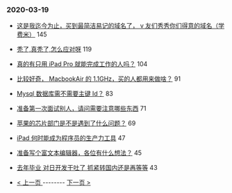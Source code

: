 ### 2020-03-19 
- [这是我迄今为止，买到最简洁易记的域名了， v 友们秀秀你们得意的域名（学费米）](https://www.v2ex.com/t/654291) 145
- [秃了,真秃了,怎么应对呀](https://www.v2ex.com/t/654100) 119
- [真的有只用 iPad Pro 就能完成工作的人吗？](https://www.v2ex.com/t/654104) 104
- [比较好奇， MacbookAir 的 1.1GHz，买的人都用来做啥？](https://www.v2ex.com/t/654159) 91
- [Mysql 数据库需不需要主键 Id？](https://www.v2ex.com/t/654133) 83
- [准备第一次面试别人，请问需要注意哪些东西](https://www.v2ex.com/t/654109) 71
- [苹果的芯片部门是不是遇到了什么问题？](https://www.v2ex.com/t/654096) 69
- [iPad 何时能成为程序员的生产力工具](https://www.v2ex.com/t/654097) 47
- [准备写个富文本编辑器，各位有什么想法？](https://www.v2ex.com/t/654180) 45
- [去年毕业 对日开发干吐了 抓紧转国内还是再等等](https://www.v2ex.com/t/654079) 43 

- [ < 上一页 ](https://github.com/able8/v2ex-hot-record/blob/master/2020-03-18.md) -------- [ 下一页 > ](https://github.com/able8/v2ex-hot-record/blob/master/2020-03-20.md)